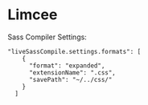 # Limcee

Sass Compiler Settings:  
```
"liveSassCompile.settings.formats": [
    {
      "format": "expanded",
      "extensionName": ".css",
      "savePath": "~/../css/"
    }
  ]
```
